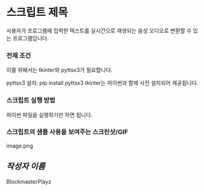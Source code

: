 # 스크립트 제목
사용자가 프로그램에 입력한 텍스트를 실시간으로 재생되는 음성 오디오로 변환할 수 있는 프로그램입니다.

### 전제 조건
이를 위해서는 tkinter와 pyttsx3가 필요합니다.

pyttsx3 설치: pip install pyttsx3
tkinter는 파이썬과 함께 사전 설치되어 제공됩니다.

### 스크립트 실행 방법
파이썬 파일을 실행하기만 하면 됩니다.

### 스크립트의 샘플 사용을 보여주는 스크린샷/GIF
image.png

## *작성자 이름*
BlockmasterPlayz
